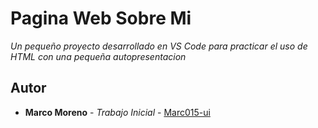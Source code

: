 # Pagina Web Sobre Mi

_Un pequeño proyecto desarrollado en VS Code para practicar el uso de HTML con una pequeña autopresentacion_

## Autor

* **Marco Moreno** - *Trabajo Inicial* - [Marc015-ui](https://github.com/Marc015-ui)